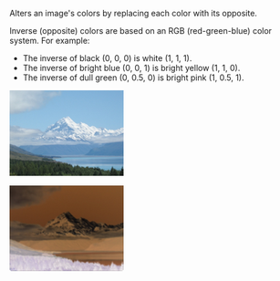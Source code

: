 Alters an image's colors by replacing each color with its opposite. 

Inverse (opposite) colors are based on an RGB (red-green-blue) color system. For example: 

   - The inverse of black (0, 0, 0) is white (1, 1, 1). 
   - The inverse of bright blue (0, 0, 1) is bright yellow (1, 1, 0). 
   - The inverse of dull green (0, 0.5, 0) is bright pink (1, 0.5, 1). 

![](mountains.png)

![](invert.png)
